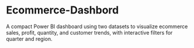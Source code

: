 # Ecommerce-Dashbord
A compact Power BI dashboard using two datasets to visualize ecommerce sales, profit, quantity, and customer trends, with interactive filters for quarter and region.
